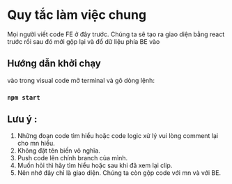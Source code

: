 # Quy tắc làm việc chung

Mọi người viết code FE ở đây trước. Chúng ta sẽ tạo ra giao diện bằng react trước rồi sau đó mới gộp lại và đổ dữ liệu phía BE vào

## Hướng dẫn khởi chạy
vào trong visual code mở terminal và gõ dòng lệnh: 

### `npm start`

## Lưu ý :
1. Những đoạn code tìm hiểu hoặc code logic xử lý vui lòng comment lại cho mn hiểu.
2. Không đặt tên biến vô nghĩa.
3. Push code lên chính branch của mình.
4. Muốn hỏi thì hãy tìm hiểu hoặc sau khi đã xem lại clip.
5. Nên nhớ đây chỉ là giao diện. Chúng ta còn gộp code với mn và với BE.
